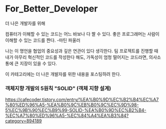 # For_Better_Developer
더 나은 개발자를 위해

컴퓨터가 이해할 수 있는 코드는 어느 바보나 다 짤 수 있다.
좋은 프로그래머는 사람이 이해할 수 있는 코드를 짠다. -마틴 파울러

나는 이 명언을 협업의 중요성과 깊은 연관이 있다 생각한다.
팀 프로젝트를 진행할 때 내가 아무리 혁신적인 코드를 작성한다 해도, 가독성이 엄청 떨어지는 코드라면,
의사소통에 큰 지장이 있을 수 있다.

이 카테고리에는 더 나은 개발자를 위한 내용을 포스팅하려 한다.

### 객체지향 개발의 5원칙 "SOLID" (객체 지향 설계)
https://cafecoder.tistory.com/entry/%EA%B0%9D%EC%B2%B4%EC%A7%80%ED%96%A5-%EA%B0%9C%EB%B0%9C%EC%9D%98-5%EC%9B%90%EC%B9%99-SOLID-%EA%B0%9D%EC%B2%B4-%EC%A7%80%ED%96%A5-%EC%84%A4%EA%B3%84?category=894189

